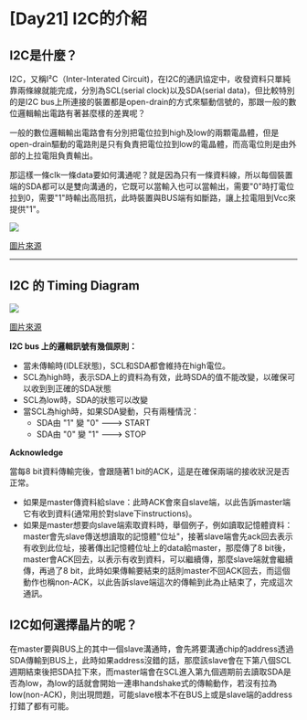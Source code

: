 # [Day21] I2C的介紹

## I2C是什麼？
I2C，又稱I²C（Inter-Interated Circuit)，在I2C的通訊協定中，收發資料只單純靠兩條線就能完成，分別為SCL(serial clock)以及SDA(serial data)，但比較特別的是I2C bus上所連接的裝置都是open-drain的方式來驅動信號的，那跟一般的數位邏輯輸出電路有著甚麼樣的差異呢？

一般的數位邏輯輸出電路會有分別把電位拉到high及low的兩顆電晶體，但是open-drain驅動的電路則是只有負責把電位拉到low的電晶體，而高電位則是由外部的上拉電阻負責輸出。

那這樣一條clk一條data要如何溝通呢？就是因為只有一條資料線，所以每個裝置端的SDA都可以是雙向溝通的，它既可以當輸入也可以當輸出，需要"0"時打電位拉到0，需要"1"時輸出高阻抗，此時裝置與BUS端有如斷路，讓上拉電阻到Vcc來提供"1"。

![](https://i.imgur.com/t7PQ5Jp.png)

[圖片來源](https://www.analog.com/en/technical-articles/i2c-primer-what-is-i2c-part-1.html)

---

## I2C 的 Timing Diagram

![](https://i.imgur.com/zchONpC.png)

[圖片來源](https://www.analog.com/en/technical-articles/i2c-primer-what-is-i2c-part-1.html)

**I2C bus 上的邏輯訊號有幾個原則：**

- 當未傳輸時(IDLE狀態)，SCL和SDA都會維持在high電位。
- SCL為high時，表示SDA上的資料為有效，此時SDA的值不能改變，以確保可以收到到正確的SDA狀態
- SCL為low時，SDA的狀態可以改變
- 當SCL為high時，如果SDA變動，只有兩種情況：
  - SDA由 "1" 變 "0" ---> START
  - SDA由 "0" 變 "1" ---> STOP

**Acknowledge**

當每8 bit資料傳輸完後，會跟隨著1 bit的ACK，這是在確保兩端的接收狀況是否正常。
- 如果是master傳資料給slave：此時ACK會來自slave端，以此告訴master端它有收到資料(通常用於對slave下instructions)。
- 如果是master想要向slave端索取資料時，舉個例子，例如讀取記憶體資料：master會先slave傳送想讀取的記憶體"位址"，接著slave端會先ack回去表示有收到此位址，接著傳出記憶體位址上的data給master，那麼傳了8 bit後，master會ACK回去，以表示有收到資料，可以繼續傳，那麼slave端就會繼續傳，再過了8 bit，此時如果傳輸要結束的話則master不回ACK回去，而這個動作也稱non-ACK，以此告訴slave端這次的傳輸到此為止結束了，完成這次通訊。


## I2C如何選擇晶片的呢？

在master要與BUS上的其中一個slave溝通時，會先將要溝通chip的address透過SDA傳輸到BUS上，此時如果address沒錯的話，那麼該slave會在下第八個SCL週期結束後把SDA拉下來，而master端會在SCL進入第九個週期前去讀取SDA是否為low，為low的話就會開始一連串handshake式的傳輸動作，若沒有拉為low(non-ACK)，則出現問題，可能slave根本不在BUS上或是slave端的address打錯了都有可能。

